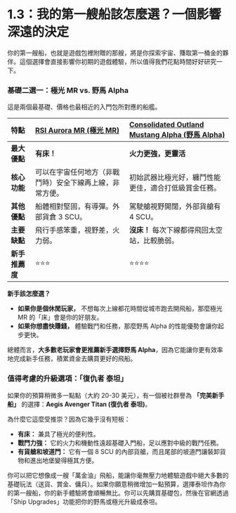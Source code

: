 # 1.3：我的第一艘船該怎麼選？一個影響深遠的決定

你的第一艘船，也就是遊戲包裡附贈的那艘，將是你探索宇宙、賺取第一桶金的夥伴。這個選擇會直接影響你初期的遊戲體驗，所以值得我們花點時間好好研究一下。

### 基礎二選一：極光 MR vs. 野馬 Alpha

這是兩個最基礎、價格也最相近的入門包所對應的船艦。

| 特點           | [RSI Aurora MR (極光 MR)](https://robertsspaceindustries.com/en/pledge/ships/rsi-aurora/aurora-mr) | [Consolidated Outland Mustang Alpha (野馬 Alpha)](https://robertsspaceindustries.com/en/pledge/ships/mustang/mustang-alpha) |
| :------------- | :------------------------------------------------------------------------------------------------- | :-------------------------------------------------------------------------------------------------------------------------- |
| **最大優點**   | **有床！**                                                                                         | **火力更強，更靈活**                                                                                                        |
| **核心功能**   | 可以在宇宙任何地方（非戰鬥時）安全下線再上線，非常方便。                                           | 初始武器比極光好，纏鬥性能更佳，適合打低級賞金任務。                                                                        |
| **其他優點**   | 船體相對堅固，有導彈。外部貨倉 3 SCU。                                                             | 駕駛艙視野開闊，外部貨艙有 4 SCU。                                                                                          |
| **主要缺點**   | 飛行手感笨重，視野差，火力弱。                                                                     | **沒床！** 每次下線都得飛回太空站，比較脆弱。                                                                               |
| **新手推薦度** | ⭐⭐⭐                                                                                             | ⭐⭐⭐⭐                                                                                                                    |

**新手該怎麼選？**

- **如果你是個休閒玩家，** 不想每次上線都花時間從城市跑去開飛船，那麼極光 MR 的「床」會是你的好朋友。
- **如果你想盡快賺錢，** 體驗戰鬥和任務，那麼野馬 Alpha 的性能優勢會讓你起步更快。

總體而言，**大多數老玩家會更推薦新手選擇野馬 Alpha**，因為它能讓你更有效率地完成新手任務，積累資金去購買更好的飛船。

### 值得考慮的升級選項：「復仇者 泰坦」

如果你的預算稍微多一點點（大約 20-30 美元），有一個被社群譽為 **「完美新手船」** 的選擇：**Aegis Avenger Titan (復仇者 泰坦)**。

為什麼它這麼受推崇？因為它幾乎沒有短板：

- **有床：** 兼具了極光的便利性。
- **戰鬥力強：** 它的火力和機動性遠超基礎入門船，足以應對中級的戰鬥任務。
- **有貨艙和坡道門：** 它有一個 8 SCU 的內部貨艙，而且尾部的坡道門讓裝卸貨物和進出地堡變得極其方便。

你可以把它想像成一艘「萬金油」飛船，能讓你毫無壓力地體驗遊戲中絕大多數的基礎玩法（送貨、賞金、傭兵）。如果你願意稍微增加一點預算，選擇泰坦作為你的第一艘船，你的新手體驗將會順暢無比。你可以先購買基礎包，然後在官網透過「Ship Upgrades」功能把你的野馬或極光升級成泰坦。

